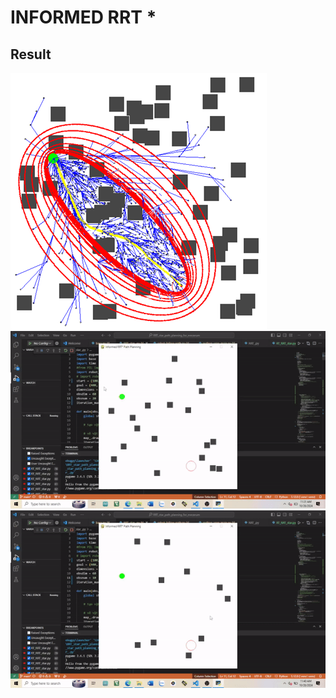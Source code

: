 # INFORMED RRT *
## Result
![image](image.png)
![video1](result/video1.gif)
![video1](result/video2.gif)
